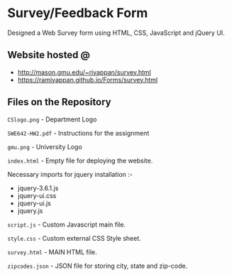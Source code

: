 # Survey/Feedback Form

Designed a Web Survey form using HTML, CSS, JavaScript and jQuery UI.

## Website hosted @ 
  - http://mason.gmu.edu/~riyappan/survey.html
  - https://ramiyappan.github.io/Forms/survey.html
  
## Files on the Repository

`CSlogo.png` - Department Logo

`SWE642-HW2.pdf` - Instructions for the assignment

`gmu.png` - University Logo

`index.html` - Empty file for deploying the website.

Necessary imports for jquery installation :-
  - jquery-3.6.1.js 
  - jquery-ui.css 
  - jquery-ui.js 
  - jquery.js
  
`script.js` - Custom Javascript main file.

`style.css` - Custom external CSS Style sheet.

`survey.html` - MAIN HTML file.

`zipcodes.json` - JSON file for storing city, state and zip-code.
